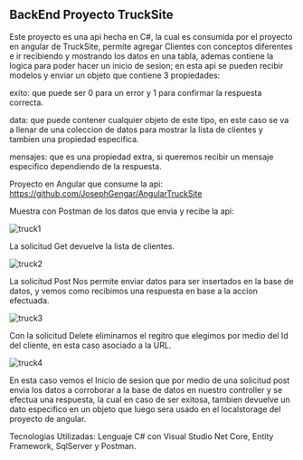 ## BackEnd Proyecto TruckSite

Este proyecto es una api hecha en C#, la cual es consumida por el proyecto en angular de TruckSite, permite agregar Clientes con conceptos diferentes
e ir recibiendo y mostrando los datos en una tabla, ademas contiene la logica para poder hacer un inicio de sesion; en esta api se pueden recibir 
modelos y enviar un objeto que contiene 3 propiedades:

exito: que puede ser 0 para un error y 1 para confirmar la respuesta correcta.

data: que puede contener cualquier objeto de este tipo, en este caso se va a llenar de una coleccion de datos para mostrar la lista de clientes y 
tambien una propiedad especifica.

mensajes: que es una propiedad extra, si queremos recibir un mensaje especifico dependiendo de la respuesta.

Proyecto en Angular que consume la api: https://github.com/JosephGengar/AngularTruckSite

Muestra con Postman de los datos que envia y recibe la api:

![truck1](https://user-images.githubusercontent.com/102115164/163219427-8b3cbef4-0d16-419d-854b-b9a718b83612.png)

La solicitud Get devuelve la lista de clientes.

![truck2](https://user-images.githubusercontent.com/102115164/163219717-3e3fd0f4-f242-4dcb-85f1-ea6c44102d5e.png)

La solicitud Post Nos permite enviar datos para ser insertados en la base de datos, y vemos como recibimos una respuesta en base a la accion efectuada.

![truck3](https://user-images.githubusercontent.com/102115164/163219994-93180eb5-e667-48f0-b310-023498abd460.png)

Con la solicitud Delete eliminamos el regitro que elegimos por medio del Id del cliente, en esta caso asociado a la URL.

![truck4](https://user-images.githubusercontent.com/102115164/163220321-528bc979-8020-44ee-9c4b-c46246703155.png)

En esta caso vemos el Inicio de sesion que por medio de una solicitud post envia los datos a corroborar a la base de datos en nuestro controller y 
se efectua una respuesta, la cual en caso de ser exitosa, tambien devuelve un dato especifico en un objeto que luego sera usado en el localstorage 
del proyecto de angular.

Tecnologias Utilizadas: Lenguaje C# con Visual Studio Net Core, Entity Framework, SqlServer y Postman.
